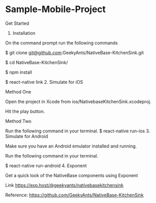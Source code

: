 # Sample-Mobile-Project

Get Started

1. Installation

On the command prompt run the following commands

$ git clone git@github.com:GeekyAnts/NativeBase-KitchenSink.git

$ cd NativeBase-KitchenSink/

$ npm install

$ react-native link
2. Simulate for iOS

Method One

Open the project in Xcode from ios/NativebaseKitchenSink.xcodeproj.

Hit the play button.

Method Two

Run the following command in your terminal.
$ react-native run-ios
3. Simulate for Android

Make sure you have an Android emulator installed and running.

Run the following command in your terminal.

$ react-native run-android
4. Exponent

Get a quick look of the NativeBase components using Exponent

Link https://exp.host/@geekyants/nativebasekitchensink


Reference:
https://github.com/GeekyAnts/NativeBase-KitchenSink
